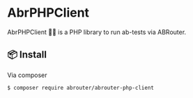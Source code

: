 # AbrPHPClient

AbrPHPClient :construction_worker_woman: is a PHP library to run ab-tests via ABRouter.

## :package: Install
Via composer

``` bash
$ composer require abrouter/abrouter-php-client
```
